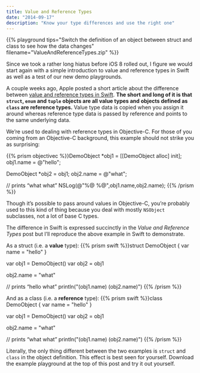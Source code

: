 ```yaml
---
title: Value and Reference Types
date: "2014-09-17"
description: "Know your type differences and use the right one"
---
```


{{% playground tips="Switch the definition of an object between struct and class to see how the data changes" filename="ValueAndReferenceTypes.zip" %}}

Since we took a rather long hiatus before iOS 8 rolled out, I figure we would start again with a simple introduction to value and reference types in Swift as well as a test of our new demo playgrounds. <!-- This will also serve as a great intro to the fundamentals needed to grasp the ideas in [Mutability and Synchronization](/mutability-and-synchronization), a slightly more complex topic. -->

A couple weeks ago, Apple posted a short article about the difference between [value and reference types in Swift](https://developer.apple.com/swift/blog/?id=10). **The short and long of it is that `struct`, `enum` and `tuple` objects are all value types and objects defined as `class` are reference types.** Value type data is copied when you assign it around whereas reference type data is passed by reference and points to the same underlying data.

We’re used to dealing with reference types in Objective-C. For those of you coming from an Objective-C background, this example should not strike you as surprising:

{{% prism objectivec %}}DemoObject *obj1 = [[DemoObject alloc] init];
obj1.name = @"hello";

DemoObject *obj2 = obj1;
obj2.name = @"what";

// prints “what what”
NSLog(@"%@ %@",obj1.name,obj2.name);
{{% /prism %}}

Though it’s possible to pass around values in Objective-C, you’re probably used to this kind of thing because you deal with mostly `NSObject` subclasses, not a lot of base C types.

The difference in Swift is expressed succinctly in the *Value and Reference Types* post but I’ll reproduce the above example in Swift to demonstrate.

As a struct (i.e. a **value** type):
{{% prism swift %}}struct DemoObject {
    var name = "hello"
}

var obj1 = DemoObject()
var obj2 = obj1

obj2.name = "what"

// prints “hello what”
println("\(obj1.name) \(obj2.name)")
{{% /prism %}}

And as a class (i.e. a **reference** type):
{{% prism swift %}}class DemoObject {
    var name = "hello"
}

var obj1 = DemoObject()
var obj2 = obj1

obj2.name = "what"

// prints “what what”
println("\(obj1.name) \(obj2.name)")
{{% /prism %}}

Literally, the only thing different between the two examples is `struct` and `class` in the object definition. This effect is best seen for yourself. Download the example playground at the top of this post and try it out yourself.

<!-- When you're done here, move on to when you want to use value types over reference types in Swift with [Mutability and Synchronization](/mutability-and-synchronization). -->
